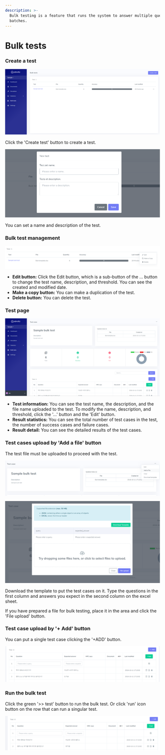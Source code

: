 ```yaml
---
description: >-
  Bulk testing is a feature that runs the system to answer multiple questions in
  batches.
---
```


# Bulk tests

### Create a test

![&apos;Bulk test list&apos; page](../.gitbook/assets/image%20%2839%29.png)

Click the 'Create test' button to create a test. 

![](../.gitbook/assets/image%20%282%29.png)

You can set a name and description of the test.

### Bulk test management

![](../.gitbook/assets/image%20%2838%29.png)

* **Edit button:** Click the Edit button, which is a sub-button of the ... button to change the test name, description, and threshold. You can see the created and modified date.
* **Make a copy button:** You can make a duplication of the test.
* **Delete button:** You can delete the test.

### Test page

![&apos;Bulk test&apos; page](../.gitbook/assets/image%20%2833%29.png)

* **Test information:** You can see the test name, the description, and the file name uploaded to the test. To modify the name, description, and threshold, click the '...' button and the 'Edit' button.
* **Result statistics:** You can see the total number of test cases in the test, the number of success cases and failure cases.
* **Result detail:** You can see the detailed results of the test cases. 

### **Test cases upload by 'Add a file' button**

The test file must be uploaded to proceed with the test.

![&apos;Add a file&apos; for bulk test](../.gitbook/assets/image%20%281%29.png)

![Download a template for bulk test and upload the prepared bulk test file](../.gitbook/assets/image%20%2842%29.png)

Download the template to put the test cases on it. Type the questions in the first column and answers you expect in the second column on the excel sheet.

If you have prepared a file for bulk testing, place it in the area and click the 'File upload' button.

### **Test case upload by '+ Add' button**

You can put a single test case clicking the '+ADD' button. 

![&apos;+Add&apos; button for upload a test case](../.gitbook/assets/image%20%2853%29.png)

### Run the bulk test

Click the green '&gt;&gt; test' button to run the bulk test. Or click 'run' icon button on the row that can run a singular test.

![](../.gitbook/assets/image%20%2820%29.png)

